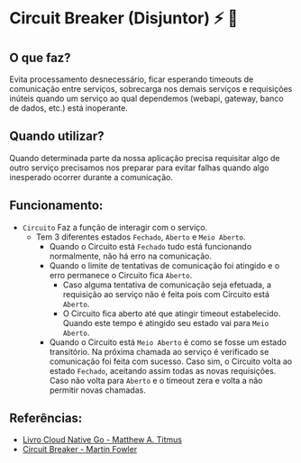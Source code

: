 # Circuit Breaker (Disjuntor) :zap: :no_good:

## O que faz?

Evita processamento desnecessário, ficar esperando timeouts de comunicação entre serviços, sobrecarga nos demais
serviços e requisições inúteis quando um serviço ao qual dependemos (webapi, gateway, banco de dados, etc.)
está inoperante.

## Quando utilizar?

Quando determinada parte da nossa aplicação precisa requisitar algo de outro serviço precisamos nos preparar para evitar
falhas quando algo inesperado ocorrer durante a comunicação.

## Funcionamento:

- `Circuito` Faz a função de interagir com o serviço.
    - Tem 3 diferentes estados `Fechado`, `Aberto` e `Meio Aberto`.
        - Quando o Circuito está `Fechado` tudo está funcionando normalmente, não há erro na comunicação.
        - Quando o limite de tentativas de comunicação foi atingido e o erro permanece o Circuito fica `Aberto`.
            - Caso alguma tentativa de comunicação seja efetuada, a requisição ao serviço não é feita pois com Circuito
              está `Aberto`.
            - O Circuito fica aberto até que atingir timeout estabelecido. Quando este tempo é atingido seu estado vai
              para `Meio Aberto`.
        - Quando o Circuito está `Meio Aberto` é como se fosse um estado transitório. Na próxima chamada ao serviço é
          verificado se comunicação foi feita com sucesso. Caso sim, o Circuito volta ao estado `Fechado`, aceitando
          assim todas as novas requisições. Caso não volta para `Aberto` e o timeout zera e volta a não permitir novas
          chamadas.

## Referências:

- [Livro Cloud Native Go - Matthew A. Titmus](https://www.oreilly.com/library/view/cloud-native-go/9781492076322/)
- [Circuit Breaker - Martin Fowler](https://martinfowler.com/bliki/CircuitBreaker.html)
